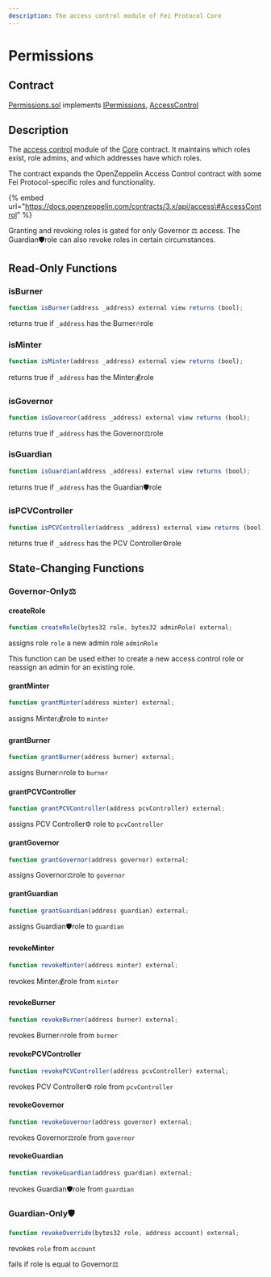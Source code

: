 ```yaml
---
description: The access control module of Fei Protocol Core
---
```


# Permissions

## Contract

[Permissions.sol](https://github.com/fei-protocol/fei-protocol-core/blob/master/contracts/core/Permissions.sol) implements [IPermissions](https://github.com/fei-protocol/fei-protocol-core/blob/master/contracts/core/IPermissions.sol), [AccessControl](https://docs.openzeppelin.com/contracts/3.x/api/access#AccessControl)

## Description

The [access control](./) module of the [Core](core.md) contract. It maintains which roles exist, role admins, and which addresses have which roles.

The contract expands the OpenZeppelin Access Control contract with some Fei Protocol-specific roles and functionality.

{% embed url="https://docs.openzeppelin.com/contracts/3.x/api/access\#AccessControl" %}

Granting and revoking roles is gated for only Governor ⚖️ access. The Guardian🛡role can also revoke roles in certain circumstances.

## Read-Only Functions

### isBurner

```javascript
function isBurner(address _address) external view returns (bool);
```

returns true if `_address` has the Burner🔥role

### isMinter

```javascript
function isMinter(address _address) external view returns (bool);
```

returns true if `_address` has the Minter💰role

### isGovernor

```javascript
function isGovernor(address _address) external view returns (bool);
```

returns true if `_address` has the Governor⚖️role

### isGuardian

```javascript
function isGuardian(address _address) external view returns (bool);
```

returns true if `_address` has the Guardian🛡role

### isPCVController

```javascript
function isPCVController(address _address) external view returns (bool);
```

returns true if `_address` has the PCV Controller⚙️role

## State-Changing Functions <a id="state-changing-functions"></a>

### Governor-Only⚖️

#### createRole

```javascript
function createRole(bytes32 role, bytes32 adminRole) external;
```

assigns role `role` a new admin role `adminRole`

This function can be used either to create a new access control role or reassign an admin for an existing role.

#### grantMinter

```javascript
function grantMinter(address minter) external;
```

assigns Minter💰role to `minter`

#### grantBurner

```javascript
function grantBurner(address burner) external;
```

assigns Burner🔥role to `burner`

#### grantPCVController

```javascript
function grantPCVController(address pcvController) external;
```

assigns PCV Controller⚙️ role to `pcvController`

#### grantGovernor

```javascript
function grantGovernor(address governor) external;
```

assigns Governor⚖️role to `governor`

#### grantGuardian

```javascript
function grantGuardian(address guardian) external;
```

assigns Guardian🛡role to `guardian`

#### revokeMinter

```javascript
function revokeMinter(address minter) external;
```

revokes Minter💰role from `minter`

#### revokeBurner

```javascript
function revokeBurner(address burner) external;
```

revokes Burner🔥role from `burner`

#### revokePCVController

```javascript
function revokePCVController(address pcvController) external;
```

revokes PCV Controller⚙️ role from `pcvController`

#### revokeGovernor

```javascript
function revokeGovernor(address governor) external;
```

revokes Governor⚖️role from `governor`

#### revokeGuardian

```javascript
function revokeGuardian(address guardian) external;
```

revokes Guardian🛡role from `guardian`

### Guardian-Only🛡

```javascript
function revokeOverride(bytes32 role, address account) external;
```

revokes `role` from `account`

fails if role is equal to Governor⚖️

